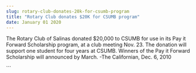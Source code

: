 ```yaml
---
slug: rotary-club-donates-20k-for-csumb-program
title: "Rotary Club donates $20K for CSUMB program"
date: January 01 2020
---
```


 
<p>
  The Rotary Club of Salinas donated $20,000 to CSUMB for use in its Pay it
  Forward Scholarship program, at a club meeting Nov. 23. The donation will
  support one student for four years at CSUMB. Winners of the Pay it Forward
  Scholarship will announced by March. -The Californian, Dec. 6, 2010
</p>
```
